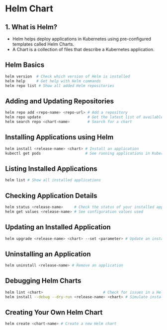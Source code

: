 # Helm Chart

## 1. What is Helm?
- Helm helps deploy applications in Kubernetes using pre-configured templates called Helm Charts.
- A Chart is a collection of files that describe a Kubernetes application.

## Helm Basics
```bash
helm version  # Check which version of Helm is installed
helm help     # Get help with Helm commands
helm repo list # Show all added Helm repositories
```

## Adding and Updating Repositories
```bash
helm repo add <repo-name> <repo-url> # Add a repository
helm repo update                     # Get the latest list of available charts
helm search repo <chart-name>        # Search for a chart
```

## Installing Applications using Helm
```bash
helm install <release-name> <chart> # Install an application
kubectl get pods                    # See running applications in Kubernetes
```

## Listing Installed Applications
```bash
helm list # Show all installed applications
```

## Checking Application Details
```bash
helm status <release-name>     # Check the status of your installed application
helm get values <release-name> # See configuration values used
```

## Updating an Installed Application
```bash
helm upgrade <release-name> <chart> --set <parameter> # Update an installed application
```

## Uninstalling an Application
```bash
helm uninstall <release-name> # Remove an application
```

## Debugging Helm Charts
```bash
helm lint <chart>                           # Check for issues in a Helm chart
helm install --debug --dry-run <release-name> <chart> # Simulate installation
```

## Creating Your Own Helm Chart
```bash
helm create <chart-name> # Create a new Helm chart
```

